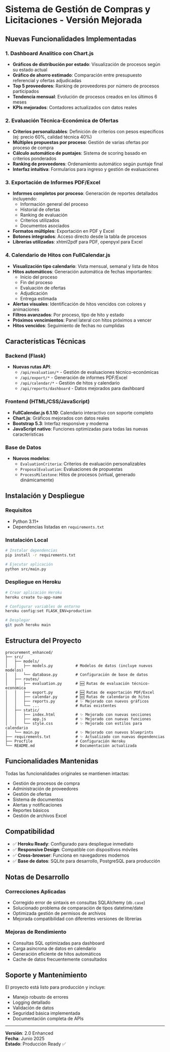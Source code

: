 # Sistema de Gestión de Compras y Licitaciones - Versión Mejorada

## Nuevas Funcionalidades Implementadas

### 1. Dashboard Analítico con Chart.js
- **Gráficos de distribución por estado**: Visualización de procesos según su estado actual
- **Gráfico de ahorro estimado**: Comparación entre presupuesto referencial y ofertas adjudicadas
- **Top 5 proveedores**: Ranking de proveedores por número de procesos participados
- **Tendencia mensual**: Evolución de procesos creados en los últimos 6 meses
- **KPIs mejorados**: Contadores actualizados con datos reales

### 2. Evaluación Técnica-Económica de Ofertas
- **Criterios personalizables**: Definición de criterios con pesos específicos (ej: precio 60%, calidad técnica 40%)
- **Múltiples propuestas por proceso**: Gestión de varias ofertas por proceso de compra
- **Cálculo automático de puntajes**: Sistema de scoring basado en criterios ponderados
- **Ranking de proveedores**: Ordenamiento automático según puntaje final
- **Interfaz intuitiva**: Formularios para ingreso y gestión de evaluaciones

### 3. Exportación de Informes PDF/Excel
- **Informes completos por proceso**: Generación de reportes detallados incluyendo:
  - Información general del proceso
  - Historial de ofertas
  - Ranking de evaluación
  - Criterios utilizados
  - Documentos asociados
- **Formatos múltiples**: Exportación en PDF y Excel
- **Botones integrados**: Acceso directo desde la tabla de procesos
- **Librerías utilizadas**: xhtml2pdf para PDF, openpyxl para Excel

### 4. Calendario de Hitos con FullCalendar.js
- **Visualización tipo calendario**: Vista mensual, semanal y lista de hitos
- **Hitos automáticos**: Generación automática de fechas importantes:
  - Inicio del proceso
  - Fin del proceso
  - Evaluación de ofertas
  - Adjudicación
  - Entrega estimada
- **Alertas visuales**: Identificación de hitos vencidos con colores y animaciones
- **Filtros avanzados**: Por proceso, tipo de hito y estado
- **Próximos vencimientos**: Panel lateral con hitos próximos a vencer
- **Hitos vencidos**: Seguimiento de fechas no cumplidas

## Características Técnicas

### Backend (Flask)
- **Nuevas rutas API**:
  - `/api/evaluation/*` - Gestión de evaluaciones técnico-económicas
  - `/api/export/*` - Generación de informes PDF/Excel
  - `/api/calendar/*` - Gestión de hitos y calendario
  - `/api/reports/dashboard` - Datos mejorados para dashboard

### Frontend (HTML/CSS/JavaScript)
- **FullCalendar.js 6.1.10**: Calendario interactivo con soporte completo
- **Chart.js**: Gráficos mejorados con datos reales
- **Bootstrap 5.3**: Interfaz responsive y moderna
- **JavaScript nativo**: Funciones optimizadas para todas las nuevas características

### Base de Datos
- **Nuevos modelos**:
  - `EvaluationCriteria`: Criterios de evaluación personalizables
  - `ProposalEvaluation`: Evaluaciones de propuestas
  - `ProcessMilestone`: Hitos de procesos (virtual, generado dinámicamente)

## Instalación y Despliegue

### Requisitos
- Python 3.11+
- Dependencias listadas en `requirements.txt`

### Instalación Local
```bash
# Instalar dependencias
pip install -r requirements.txt

# Ejecutar aplicación
python src/main.py
```

### Despliegue en Heroku
```bash
# Crear aplicación Heroku
heroku create tu-app-name

# Configurar variables de entorno
heroku config:set FLASK_ENV=production

# Desplegar
git push heroku main
```

## Estructura del Proyecto

```
procurement_enhanced/
├── src/
│   ├── models/
│   │   ├── models.py          # Modelos de datos (incluye nuevos modelos)
│   │   └── database.py        # Configuración de base de datos
│   ├── routes/
│   │   ├── evaluation.py      # 🆕 Rutas de evaluación técnico-económica
│   │   ├── export.py          # 🆕 Rutas de exportación PDF/Excel
│   │   ├── calendar.py        # 🆕 Rutas de calendario de hitos
│   │   ├── reports.py         # ✨ Mejorado con nuevos gráficos
│   │   └── ...                # Rutas existentes
│   ├── static/
│   │   ├── index.html         # ✨ Mejorado con nuevas secciones
│   │   ├── app.js             # ✨ Mejorado con nuevas funciones
│   │   └── style.css          # ✨ Mejorado con estilos para calendario
│   └── main.py                # ✨ Mejorado con nuevos blueprints
├── requirements.txt           # ✨ Actualizado con nuevas dependencias
├── Procfile                   # Configuración Heroku
└── README.md                  # Documentación actualizada
```

## Funcionalidades Mantenidas

Todas las funcionalidades originales se mantienen intactas:
- Gestión de procesos de compra
- Administración de proveedores
- Gestión de ofertas
- Sistema de documentos
- Alertas y notificaciones
- Reportes básicos
- Gestión de archivos Excel

## Compatibilidad

- ✅ **Heroku Ready**: Configurado para despliegue inmediato
- ✅ **Responsive Design**: Compatible con dispositivos móviles
- ✅ **Cross-browser**: Funciona en navegadores modernos
- ✅ **Base de datos**: SQLite para desarrollo, PostgreSQL para producción

## Notas de Desarrollo

### Correcciones Aplicadas
- Corregido error de sintaxis en consultas SQLAlchemy (`db.case`)
- Solucionado problema de comparación de tipos datetime/date
- Optimizada gestión de permisos de archivos
- Mejorada compatibilidad con diferentes versiones de librerías

### Mejoras de Rendimiento
- Consultas SQL optimizadas para dashboard
- Carga asíncrona de datos en calendario
- Generación eficiente de hitos automáticos
- Cache de datos frecuentemente consultados

## Soporte y Mantenimiento

El proyecto está listo para producción y incluye:
- Manejo robusto de errores
- Logging detallado
- Validación de datos
- Seguridad básica implementada
- Documentación completa de APIs

---

**Versión**: 2.0 Enhanced  
**Fecha**: Junio 2025  
**Estado**: Producción Ready ✅

